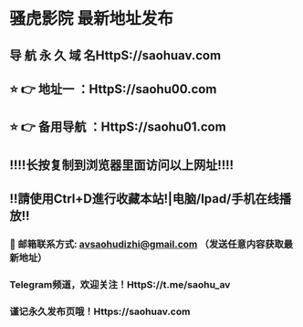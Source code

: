 # 骚虎影院 最新地址发布 
## 导 航 永 久 域 名HttpS://saohuav.com
## ⭐️ 👉 地址一 ：HttpS://saohu00.com
## ⭐️ 👉 备用导航 ：HttpS://saohu01.com
## ‼️‼️长按复制到浏览器里面访问以上网址‼️‼️
## ‼️請使用Ctrl+D進行收藏本站!|电脑/Ipad/手机在线播放‼️
### 📧 邮箱联系方式: avsaohudizhi@gmail.com （发送任意内容获取最新地址）
### Telegram频道，欢迎关注！HttpS://t.me/saohu_av
### 谨记永久发布页哦！Https://saohuav.com
